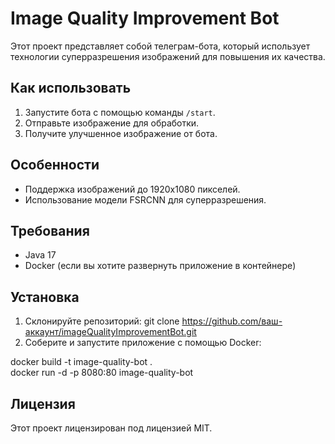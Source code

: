# Image Quality Improvement Bot

Этот проект представляет собой телеграм-бота, который использует технологии суперразрешения изображений для повышения их качества.

## Как использовать

1. Запустите бота с помощью команды `/start`.
2. Отправьте изображение для обработки.
3. Получите улучшенное изображение от бота.

## Особенности

- Поддержка изображений до 1920x1080 пикселей.
- Использование модели FSRCNN для суперразрешения.

## Требования

- Java 17
- Docker (если вы хотите развернуть приложение в контейнере)

## Установка

1. Склонируйте репозиторий:
   git clone https://github.com/ваш-аккаунт/imageQualityImprovementBot.git
2. Соберите и запустите приложение с помощью Docker:

docker build -t image-quality-bot . <br>
docker run -d -p 8080:80 image-quality-bot <br>

## Лицензия
Этот проект лицензирован под лицензией MIT.

